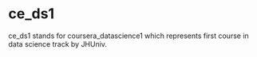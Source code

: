 # ce_ds1
ce_ds1 stands for coursera_datascience1 which represents first course in data science track by JHUniv. 
